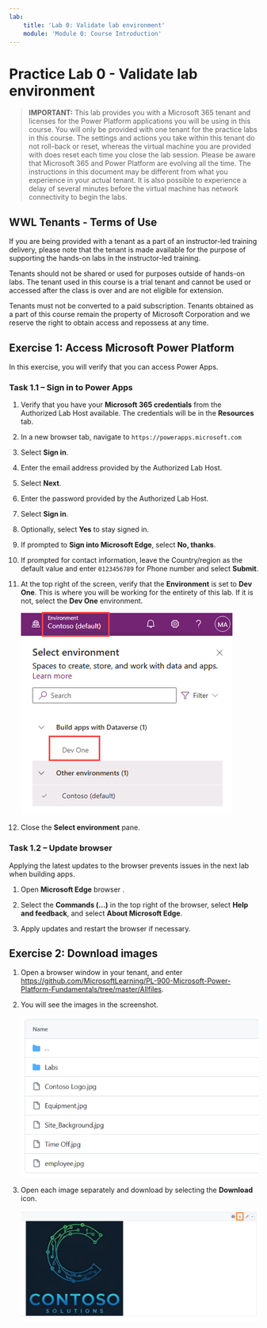 ```yaml
---
lab:
    title: 'Lab 0: Validate lab environment'
    module: 'Module 0: Course Introduction'
---
```


# Practice Lab 0 - Validate lab environment

> **IMPORTANT:** 
This lab provides you with a Microsoft 365 tenant and licenses for the Power Platform applications you will be using in this course. You will only be provided with one tenant for the practice labs in this course. The settings and actions you take within this tenant do not roll-back or reset, whereas the virtual machine you are provided with does reset each time you close the lab session. Please be aware that Microsoft 365 and Power Platform are evolving all the time. The instructions in this document may be different from what you experience in your actual tenant. It is also possible to experience a delay of several minutes before the virtual machine has network connectivity to begin the labs.

## WWL Tenants - Terms of Use

If you are being provided with a tenant as a part of an instructor-led training delivery, please note that the tenant is made available for the purpose of supporting the hands-on labs in the instructor-led training.

Tenants should not be shared or used for purposes outside of hands-on labs. The tenant used in this course is a trial tenant and cannot be used or accessed after the class is over and are not eligible for extension.

Tenants must not be converted to a paid subscription. Tenants obtained as a part of this course remain the property of Microsoft Corporation and we reserve the right to obtain access and repossess at any time.

## Exercise 1: Access Microsoft Power Platform

In this exercise, you will verify that you can access Power Apps.

### Task 1.1 – Sign in to Power Apps

1. Verify that you have your **Microsoft 365 credentials** from the Authorized Lab Host available. The credentials will be in the **Resources** tab.

1. In a new browser tab, navigate to `https://powerapps.microsoft.com`

1. Select **Sign in**.

1. Enter the email address provided by the Authorized Lab Host.

1. Select **Next**.

1. Enter the password provided by the Authorized Lab Host.

1. Select **Sign in**.

1. Optionally, select **Yes** to stay signed in.

1. If prompted to **Sign into Microsoft Edge**, select **No, thanks**.

1. If prompted for contact information, leave the Country/region as the default value and enter `0123456789` for Phone number and select **Submit**.

1. At the top right of the screen, verify that the **Environment** is set to **Dev One**. This is where you will be working for the entirety of this lab. If it is not, select the **Dev One** environment.

    ![Environment selector.](media/select-dev-one-environment.png)

1. Close the **Select environment** pane.

### Task 1.2 – Update browser

Applying the latest updates to the browser prevents issues in the next lab when building apps.

1. Open **Microsoft Edge** browser .

1. Select the **Commands (...)** in the top right of the browser, select **Help and feedback**, and select **About Microsoft Edge**.

1. Apply updates and restart the browser if necessary.

## Exercise 2: Download images

1. Open a browser window in your tenant, and enter https://github.com/MicrosoftLearning/PL-900-Microsoft-Power-Platform-Fundamentals/tree/master/Allfiles.
1. You will see the images in the screenshot.

    ![Image files.](media/images.png)

1. Open each image separately and download by selecting the **Download** icon.

    ![Image download button.](media/download-image.png)
